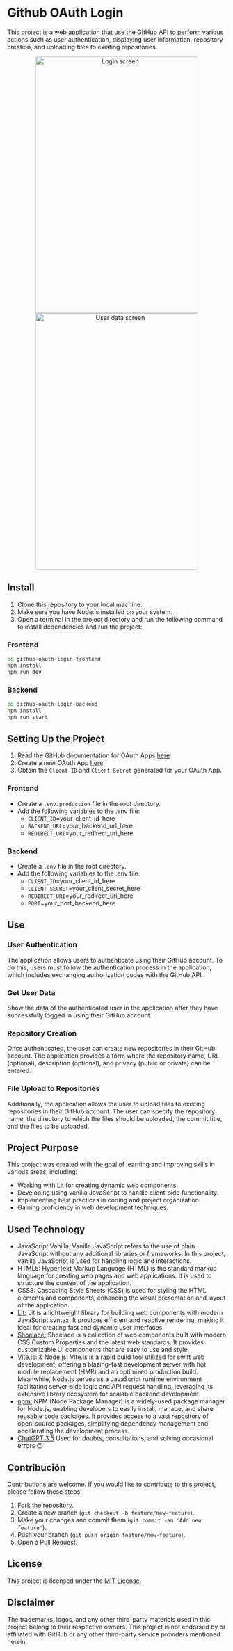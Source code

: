 # Github OAuth Login

This project is a web application that use the GitHub API to perform various actions such as user authentication, displaying user information, repository creation, and uploading files to existing repositories.

<div align="center">
   <img src="https://i.ibb.co/J72V7M0/login-screen.jpg" alt="Login screen" width=374 height=590>
   <img src="https://i.ibb.co/Y2Y0cjq/user-data-screen.jpg" alt="User data screen" width=374 height=590>
</div>

## Install

1. Clone this repository to your local machine.
2. Make sure you have Node.js installed on your system.
3. Open a terminal in the project directory and run the following command to install dependencies and run the project:

### Frontend
   ```bash
   cd github-oauth-login-frontend
   npm install
   npm run dev
   ```

### Backend
   ```bash
   cd github-oauth-login-backend
   npm install
   npm run start
   ```

## Setting Up the Project

1. Read the GitHub documentation for OAuth Apps [here](https://docs.github.com/apps/oauth-apps/building-oauth-apps/authorizing-oauth-apps)
2. Create a new OAuth App [here](https://github.com/settings/applications/new)
3. Obtain the `Client ID` and `Client Secret` generated for your OAuth App.

### Frontend
- Create a `.env.production` file in the root directory.
- Add the following variables to the .env file:
   - `CLIENT_ID`=your_client_id_here
   - `BACKEND_URL`=your_backend_url_here
   - `REDIRECT_URI`=your_redirect_uri_here

### Backend
- Create a `.env` file in the root directory.
- Add the following variables to the .env file:
   - `CLIENT_ID`=your_client_id_here
   - `CLIENT_SECRET`=your_client_secret_here
   - `REDIRECT_URI`=your_redirect_uri_here
   - `PORT`=your_port_backend_here

## Use

### User Authentication

The application allows users to authenticate using their GitHub account. To do this, users must follow the authentication process in the application, which includes exchanging authorization codes with the GitHub API.

### Get User Data

Show the data of the authenticated user in the application after they have successfully logged in using their GitHub account.

### Repository Creation

Once authenticated, the user can create new repositories in their GitHub account. The application provides a form where the repository name, URL (optional), description (optional), and privacy (public or private) can be entered.

### File Upload to Repositories

Additionally, the application allows the user to upload files to existing repositories in their GitHub account. The user can specify the repository name, the directory to which the files should be uploaded, the commit title, and the files to be uploaded.

## Project Purpose

This project was created with the goal of learning and improving skills in various areas, including:
- Working with Lit for creating dynamic web components.
- Developing using vanilla JavaScript to handle client-side functionality.
- Implementing best practices in coding and project organization.
- Gaining proficiency in web development techniques.

## Used Technology

- JavaScript Vanilla: Vanilla JavaScript refers to the use of plain JavaScript without any additional libraries or frameworks. In this project, vanilla JavaScript is used for handling logic and interactions.
- HTML5: HyperText Markup Language (HTML) is the standard markup language for creating web pages and web applications. It is used to structure the content of the application.
- CSS3: Cascading Style Sheets (CSS) is used for styling the HTML elements and components, enhancing the visual presentation and layout of the application.
- [Lit:](https://lit.dev) Lit is a lightweight library for building web components with modern JavaScript syntax. It provides efficient and reactive rendering, making it ideal for creating fast and dynamic user interfaces.
- [Shoelace:](https://shoelace.style) Shoelace is a collection of web components built with modern CSS Custom Properties and the latest web standards. It provides customizable UI components that are easy to use and style.
- [Vite.js:](https://vitejs.dev/) & [Node.js:](https://nodejs.org/) Vite.js is a rapid build tool utilized for swift web development, offering a blazing-fast development server with hot module replacement (HMR) and an optimized production build. Meanwhile, Node.js serves as a JavaScript runtime environment facilitating server-side logic and API request handling, leveraging its extensive library ecosystem for scalable backend development.
- [npm:](https://www.npmjs.com/) NPM (Node Package Manager) is a widely-used package manager for Node.js, enabling developers to easily install, manage, and share reusable code packages. It provides access to a vast repository of open-source packages, simplifying dependency management and accelerating the development process.
- [ChatGPT 3.5](https://chat.openai.com) Used for doubts, consultations, and solving occasional errors :wink:

## Contribución

Contributions are welcome. If you would like to contribute to this project, please follow these steps:

1. Fork the repository.
2. Create a new branch (`git checkout -b feature/new-feature`).
3. Make your changes and commit them (`git commit -am 'Add new feature'`).
4. Push your branch (`git push origin feature/new-feature`).
5. Open a Pull Request.

## License

This project is licensed under the [MIT License](LICENSE.md).

## Disclaimer
The trademarks, logos, and any other third-party materials used in this project belong to their respective owners. This project is not endorsed by or affiliated with GitHub or any other third-party service providers mentioned herein.
